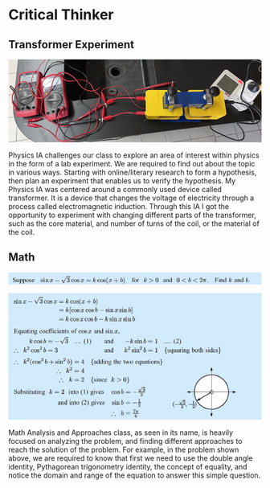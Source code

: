 # Critical Thinker

## Transformer Experiment

![Physics IA](../images/physicsia.png)

Physics IA challenges our class to explore an area of interest within physics in the form of a lab experiment. We are required to find out about the topic in various ways. Starting with online/literary research to form a hypothesis, then plan an experiment that enables us to verify the hypothesis. My Physics IA was centered around a commonly used device called transformer. It is a device that changes the voltage of electricity through a process called electromagnetic induction. Through this IA I got the opportunity to experiment with changing different parts of the transformer, such as the core material, and number of turns of the coil, or the material of the coil. 

## Math

![Math Assignment](../images/mathquestion.png)

![Math Assignment Answer](../images/mathsol.png)

Math Analysis and Approaches class, as seen in its name, is heavily focused on analyzing the problem, and finding different approaches to reach the solution of the problem. For example, in the problem shown above, we are required to know that first we need to use the double angle identity, Pythagorean trigonometry identity, the concept of equality, and notice the domain and range of the equation to answer this simple question.
